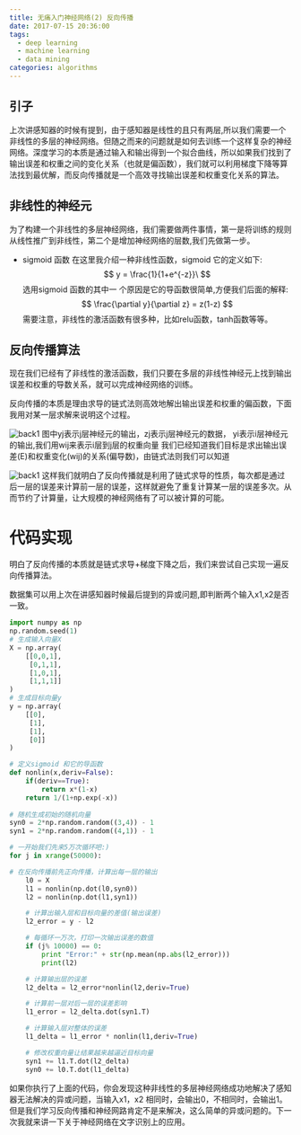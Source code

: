 ```yaml
---
title: 无痛入门神经网络(2) 反向传播
date: 2017-07-15 20:36:00
tags:
  - deep learning
  - machine learning
  - data mining
categories: algorithms
---
```


## 引子

上次讲感知器的时候有提到，由于感知器是线性的且只有两层,所以我们需要一个非线性的多层的神经网络。但随之而来的问题就是如何去训练一个这样复杂的神经网络。深度学习的本质是通过输入和输出得到一个拟合曲线，所以如果我们找到了输出误差和权重之间的变化关系（也就是偏函数），我们就可以利用梯度下降等算法找到最优解，而反向传播就是一个高效寻找输出误差和权重变化关系的算法。

## 非线性的神经元
为了构建一个非线性的多层神经网络，我们需要做两件事情，第一是将训练的规则从线性推广到非线性，第二个是增加神经网络的层数,我们先做第一步。
* sigmoid 函数
在这里我介绍一种非线性函数，sigmoid 它的定义如下:
$$
y = \frac{1}{1+e^{-z}}\ 
$$
选用sigmoid 函数的其中一 个原因是它的导函数很简单,方便我们后面的解释:
$$
\frac{\partial y}{\partial z} = z(1-z)
$$
需要注意，非线性的激活函数有很多种，比如relu函数，tanh函数等等。

## 反向传播算法
现在我们已经有了非线性的激活函数，我们只要在多层的非线性神经元上找到输出误差和权重的导数关系，就可以完成神经网络的训练。

反向传播的本质是理由求导的链式法则高效地解出输出误差和权重的偏函数，下面我用对某一层求解来说明这个过程。

![back1](https://t1.aixinxi.net/o_1c4qufjkc1jtvfqebrb1a2rsrba.jpeg-w.jpg)
图中yj表示j层神经元的输出，zj表示j层神经元的数据， yi表示i层神经元的输出,我们用wij来表示i层到j层的权重向量
我们已经知道我们目标是求出输出误差(E)和权重变化(wij)的关系(偏导数)，由链式法则我们可以知道

![back1](https://t1.aixinxi.net/o_1c4quivca1h9318mm52b1ji4rdda.jpeg-w.jpg)
这样我们就明白了反向传播就是利用了链式求导的性质，每次都是通过后一层的误差来计算前一层的误差，这样就避免了重复计算某一层的误差多次。从而节约了计算量，让大规模的神经网络有了可以被计算的可能。

# 代码实现
明白了反向传播的本质就是链式求导+梯度下降之后，我们来尝试自己实现一遍反向传播算法。

数据集可以用上次在讲感知器时候最后提到的异或问题,即判断两个输入x1,x2是否一致。
```python
import numpy as np
np.random.seed(1)
# 生成输入向量X
X = np.array(
    [[0,0,1],
     [0,1,1],
     [1,0,1],
     [1,1,1]]
)
# 生成目标向量y
y = np.array(
    [[0],
     [1],
     [1],
     [0]]
)

# 定义sigmoid 和它的导函数
def nonlin(x,deriv=False):
    if(deriv==True):
        return x*(1-x)
    return 1/(1+np.exp(-x))
    
# 随机生成初始的随机向量 
syn0 = 2*np.random.random((3,4)) - 1
syn1 = 2*np.random.random((4,1)) - 1

# 一开始我们先来5万次循环吧:)
for j in xrange(50000):

# 在反向传播前先正向传播，计算出每一层的输出
    l0 = X
    l1 = nonlin(np.dot(l0,syn0))
    l2 = nonlin(np.dot(l1,syn1))

    # 计算出输入层和目标向量的差值(输出误差)
    l2_error = y - l2

    # 每循环一万次，打印一次输出误差的数值
    if (j% 10000) == 0:
        print "Error:" + str(np.mean(np.abs(l2_error)))
        print(l2)

    # 计算输出层的误差
    l2_delta = l2_error*nonlin(l2,deriv=True)

    # 计算前一层对后一层的误差影响
    l1_error = l2_delta.dot(syn1.T)

    # 计算输入层对整体的误差
    l1_delta = l1_error * nonlin(l1,deriv=True)

    # 修改权重向量让结果越来越逼近目标向量 
    syn1 += l1.T.dot(l2_delta)
    syn0 += l0.T.dot(l1_delta)

```
如果你执行了上面的代码，你会发现这种非线性的多层神经网络成功地解决了感知器无法解决的异或问题，当输入x1，x2 相同时，会输出0，不相同时，会输出1。但是我们学习反向传播和神经网路肯定不是来解决，这么简单的异或问题的。下一次我就来讲一下关于神经网络在文字识别上的应用。










